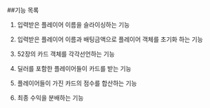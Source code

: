 ##기능 목록
1. 입력받은 플레이어 이름을 슬라이싱하는 기능

2. 입력받은 플레이어 이름과 배팅금액으로 플레이어 객체를 초기화 하는 기능

3. 52장의 카드 객체를 각각선언하는 기능

4. 딜러를 포함한 플레이어들이 카드를 받는 기능

5. 플레이어들이 가진 카드의 점수를 합산하는 기능

6. 최종 수익을 분배하는 기능